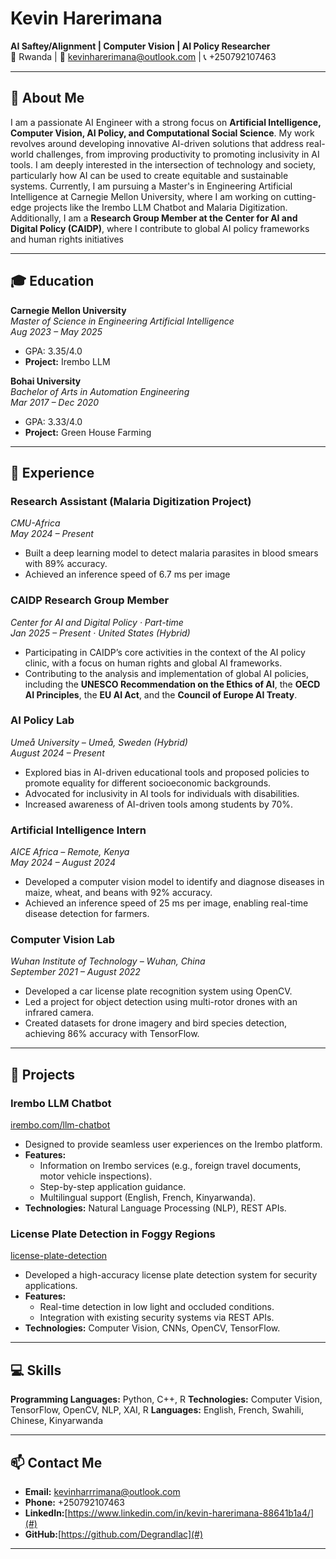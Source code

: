 # Kevin Harerimana  
**AI Saftey/Alignment | Computer Vision | AI Policy Researcher**  
📍 Rwanda | 📧 kevinharerimana@outlook.com | 📞 +250792107463  

---

## 👋 About Me  
I am a passionate AI Engineer with a strong focus on **Artificial Intelligence, Computer Vision, AI Policy, and Computational Social Science**. My work revolves around developing innovative AI-driven solutions that address real-world challenges, from improving productivity to promoting inclusivity in AI tools. I am deeply interested in the intersection of technology and society, particularly how AI can be used to create equitable and sustainable systems. Currently, I am pursuing a Master's in Engineering Artificial Intelligence at Carnegie Mellon University, where I am working on cutting-edge projects like the Irembo LLM Chatbot and Malaria Digitization. Additionally, I am a **Research Group Member at the Center for AI and Digital Policy (CAIDP)**, where I contribute to global AI policy frameworks and human rights initiatives

---

## 🎓 Education  
**Carnegie Mellon University**  
*Master of Science in Engineering Artificial Intelligence*  
*Aug 2023 – May 2025*  
- GPA: 3.35/4.0  
- **Project:** Irembo LLM  

**Bohai University**  
*Bachelor of Arts in Automation Engineering*  
*Mar 2017 – Dec 2020*  
- GPA: 3.33/4.0  
- **Project:** Green House Farming  

---

## 💼 Experience  

### **Research Assistant (Malaria Digitization Project)**  
*CMU-Africa*  
*May 2024 – Present*  
- Built a deep learning model to detect malaria parasites in blood smears with 89% accuracy.  
- Achieved an inference speed of 6.7 ms per image

### **CAIDP Research Group Member**  
*Center for AI and Digital Policy · Part-time*  
*Jan 2025 – Present · United States (Hybrid)*  
- Participating in CAIDP’s core activities in the context of the AI policy clinic, with a focus on human rights and global AI frameworks.  
- Contributing to the analysis and implementation of global AI policies, including the **UNESCO Recommendation on the Ethics of AI**, the **OECD AI Principles**, the **EU AI Act**, and the **Council of Europe AI Treaty**.  

### **AI Policy Lab**  
*Umeå University – Umeå, Sweden (Hybrid)*  
*August 2024 – Present*  
- Explored bias in AI-driven educational tools and proposed policies to promote equality for different socioeconomic backgrounds.  
- Advocated for inclusivity in AI tools for individuals with disabilities.  
- Increased awareness of AI-driven tools among students by 70%.  

### **Artificial Intelligence Intern**  
*AICE Africa – Remote, Kenya*  
*May 2024 – August 2024*  
- Developed a computer vision model to identify and diagnose diseases in maize, wheat, and beans with 92% accuracy.  
- Achieved an inference speed of 25 ms per image, enabling real-time disease detection for farmers.  

### **Computer Vision Lab**  
*Wuhan Institute of Technology – Wuhan, China*  
*September 2021 – August 2022*  
- Developed a car license plate recognition system using OpenCV.  
- Led a project for object detection using multi-rotor drones with an infrared camera.  
- Created datasets for drone imagery and bird species detection, achieving 86% accuracy with TensorFlow.  

---

## 🚀 Projects  

### **Irembo LLM Chatbot**  
[irembo.com/llm-chatbot](https://github.com/iremboLLM) 
- Designed to provide seamless user experiences on the Irembo platform.  
- **Features:**  
  - Information on Irembo services (e.g., foreign travel documents, motor vehicle inspections).  
  - Step-by-step application guidance.  
  - Multilingual support (English, French, Kinyarwanda).  
- **Technologies:** Natural Language Processing (NLP), REST APIs.  

### **License Plate Detection in Foggy Regions**  
[license-plate-detection](https://github.com/Degrandlac/ACV-Project)  
- Developed a high-accuracy license plate detection system for security applications.  
- **Features:**  
  - Real-time detection in low light and occluded conditions.  
  - Integration with existing security systems via REST APIs.  
- **Technologies:** Computer Vision, CNNs, OpenCV, TensorFlow.  

---

## 💻 Skills  
**Programming Languages:** Python, C++, R
**Technologies:** Computer Vision, TensorFlow, OpenCV, NLP, XAI, R
**Languages:** English, French, Swahili, Chinese, Kinyarwanda  

---

## 📫 Contact Me  
- **Email:** kevinharrrimana@outlook.com  
- **Phone:** +250792107463  
- **LinkedIn:**[https://www.linkedin.com/in/kevin-harerimana-88641b1a4/](#)
- **GitHub:**[https://github.com/Degrandlac](#)

---
